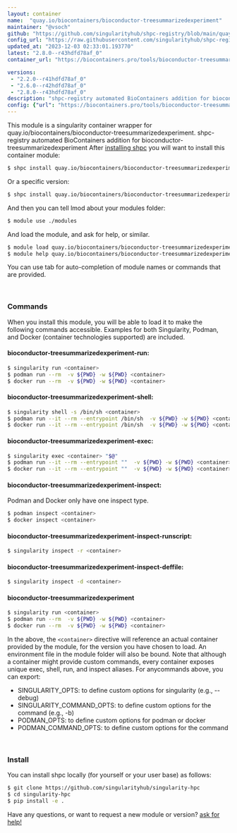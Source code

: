 ```yaml
---
layout: container
name:  "quay.io/biocontainers/bioconductor-treesummarizedexperiment"
maintainer: "@vsoch"
github: "https://github.com/singularityhub/shpc-registry/blob/main/quay.io/biocontainers/bioconductor-treesummarizedexperiment/container.yaml"
config_url: "https://raw.githubusercontent.com/singularityhub/shpc-registry/main/quay.io/biocontainers/bioconductor-treesummarizedexperiment/container.yaml"
updated_at: "2023-12-03 02:33:01.193770"
latest: "2.8.0--r43hdfd78af_0"
container_url: "https://biocontainers.pro/tools/bioconductor-treesummarizedexperiment"

versions:
 - "2.2.0--r41hdfd78af_0"
 - "2.6.0--r42hdfd78af_0"
 - "2.8.0--r43hdfd78af_0"
description: "shpc-registry automated BioContainers addition for bioconductor-treesummarizedexperiment"
config: {"url": "https://biocontainers.pro/tools/bioconductor-treesummarizedexperiment", "maintainer": "@vsoch", "description": "shpc-registry automated BioContainers addition for bioconductor-treesummarizedexperiment", "latest": {"2.8.0--r43hdfd78af_0": "sha256:bc375fb28de91149994b551d5732a91ae9d5307c205b92e590b7002f8ddded1e"}, "tags": {"2.2.0--r41hdfd78af_0": "sha256:07479a671c37ad4531b06b675e858f4d85f8171695c9654508346a506375e270", "2.6.0--r42hdfd78af_0": "sha256:05cea31702396ed638861b519fd7ab61f442fb63fb0461563d7e83ee58e3a5c7", "2.8.0--r43hdfd78af_0": "sha256:bc375fb28de91149994b551d5732a91ae9d5307c205b92e590b7002f8ddded1e"}, "docker": "quay.io/biocontainers/bioconductor-treesummarizedexperiment"}
---
```


This module is a singularity container wrapper for quay.io/biocontainers/bioconductor-treesummarizedexperiment.
shpc-registry automated BioContainers addition for bioconductor-treesummarizedexperiment
After [installing shpc](#install) you will want to install this container module:


```bash
$ shpc install quay.io/biocontainers/bioconductor-treesummarizedexperiment
```

Or a specific version:

```bash
$ shpc install quay.io/biocontainers/bioconductor-treesummarizedexperiment:2.8.0--r43hdfd78af_0
```

And then you can tell lmod about your modules folder:

```bash
$ module use ./modules
```

And load the module, and ask for help, or similar.

```bash
$ module load quay.io/biocontainers/bioconductor-treesummarizedexperiment/2.8.0--r43hdfd78af_0
$ module help quay.io/biocontainers/bioconductor-treesummarizedexperiment/2.8.0--r43hdfd78af_0
```

You can use tab for auto-completion of module names or commands that are provided.

<br>

### Commands

When you install this module, you will be able to load it to make the following commands accessible.
Examples for both Singularity, Podman, and Docker (container technologies supported) are included.

#### bioconductor-treesummarizedexperiment-run:

```bash
$ singularity run <container>
$ podman run --rm  -v ${PWD} -w ${PWD} <container>
$ docker run --rm  -v ${PWD} -w ${PWD} <container>
```

#### bioconductor-treesummarizedexperiment-shell:

```bash
$ singularity shell -s /bin/sh <container>
$ podman run --it --rm --entrypoint /bin/sh  -v ${PWD} -w ${PWD} <container>
$ docker run --it --rm --entrypoint /bin/sh  -v ${PWD} -w ${PWD} <container>
```

#### bioconductor-treesummarizedexperiment-exec:

```bash
$ singularity exec <container> "$@"
$ podman run --it --rm --entrypoint ""  -v ${PWD} -w ${PWD} <container> "$@"
$ docker run --it --rm --entrypoint ""  -v ${PWD} -w ${PWD} <container> "$@"
```

#### bioconductor-treesummarizedexperiment-inspect:

Podman and Docker only have one inspect type.

```bash
$ podman inspect <container>
$ docker inspect <container>
```

#### bioconductor-treesummarizedexperiment-inspect-runscript:

```bash
$ singularity inspect -r <container>
```

#### bioconductor-treesummarizedexperiment-inspect-deffile:

```bash
$ singularity inspect -d <container>
```



#### bioconductor-treesummarizedexperiment

```bash
$ singularity run <container>
$ podman run --rm  -v ${PWD} -w ${PWD} <container>
$ docker run --rm  -v ${PWD} -w ${PWD} <container>
```


In the above, the `<container>` directive will reference an actual container provided
by the module, for the version you have chosen to load. An environment file in the
module folder will also be bound. Note that although a container
might provide custom commands, every container exposes unique exec, shell, run, and
inspect aliases. For anycommands above, you can export:

 - SINGULARITY_OPTS: to define custom options for singularity (e.g., --debug)
 - SINGULARITY_COMMAND_OPTS: to define custom options for the command (e.g., -b)
 - PODMAN_OPTS: to define custom options for podman or docker
 - PODMAN_COMMAND_OPTS: to define custom options for the command

<br>

### Install

You can install shpc locally (for yourself or your user base) as follows:

```bash
$ git clone https://github.com/singularityhub/singularity-hpc
$ cd singularity-hpc
$ pip install -e .
```

Have any questions, or want to request a new module or version? [ask for help!](https://github.com/singularityhub/singularity-hpc/issues)